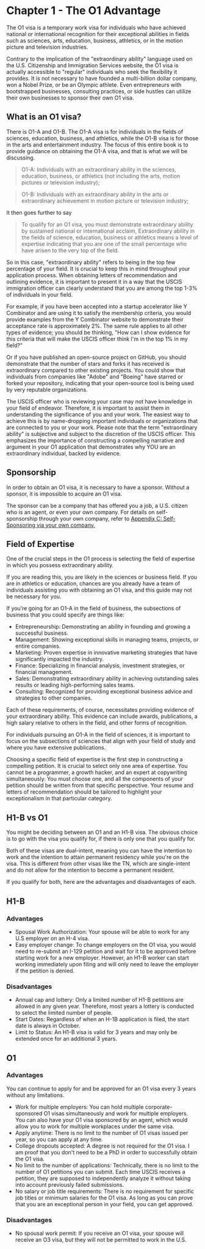 # Chapter 1 - The O1 Advantage

The O1 visa is a temporary work visa for individuals who have achieved national or international recognition for their exceptional abilities in fields such as sciences, arts, education, business, athletics, or in the motion picture and television industries.

Contrary to the implication of the "extraordinary ability" language used on the U.S. Citizenship and Immigration Services website, the O1 visa is actually accessible to "regular" individuals who seek the flexibility it provides. It is not necessary to have founded a multi-billion dollar company, won a Nobel Prize, or be an Olympic athlete. Even entrepreneurs with bootstrapped businesses, consulting practices, or side hustles can utilize their own businesses to sponsor their own O1 visa.

## What is an O1 visa?

There is O1-A and O1-B. The O1-A visa is for individuals in the fields of sciences, education, business, and athletics, while the O1-B visa is for those in the arts and entertainment industry. The focus of this entire book is to provide guidance on obtaining the O1-A visa, and that is what we will be discussing.

> O1-A: Individuals with an extraordinary ability in the sciences, education, business, or athletics (not including the arts, motion pictures or television industry);

> O1-B: Individuals with an extraordinary ability in the arts or extraordinary achievement in motion picture or television industry;

It then goes further to say

> To qualify for an O1 visa, you must demonstrate extraordinary ability by sustained national or international acclaim, Extraordinary ability in the fields of science, education, business or athletics means a level of expertise indicating that you are one of the small percentage who have arisen to the very top of the field.

So in this case, "extraordinary ability" refers to being in the top few percentage of your field. It is crucial to keep this in mind throughout your application process. When obtaining letters of recommendation and outlining evidence, it is important to present it in a way that the USCIS immigration officer can clearly understand that you are among the top 1-3% of individuals in your field.

For example, if you have been accepted into a startup accelerator like Y Combinator and are using it to satisfy the membership criteria, you would provide examples from the Y Combinator website to demonstrate their acceptance rate is approximately 2%. The same rule applies to all other types of evidence; you should be thinking, "How can I show evidence for this criteria that will make the USCIS officer think I'm in the top 1% in my field?"

Or if you have published an open-source project on GitHub, you should demonstrate that the number of stars and forks it has received is extraordinary compared to other existing projects. You could show that individuals from companies like "Adobe" and "Boeing" have starred or forked your repository, indicating that your open-source tool is being used by very reputable organizations.

The USCIS officer who is reviewing your case may not have knowledge in your field of endeavor. Therefore, it is important to assist them in understanding the significance of you and your work. The easiest way to achieve this is by name-dropping important individuals or organizations that are connected to you or your work. Please note that the term "extraordinary ability" is subjective and subject to the discretion of the USCIS officer. This emphasizes the importance of constructing a compelling narrative and argument in your O1 application that demonstrates why YOU are an extraordinary individual, backed by evidence.

## Sponsorship

In order to obtain an O1 visa, it is necessary to have a sponsor. Without a sponsor, it is impossible to acquire an O1 visa.

The sponsor can be a company that has offered you a job, a U.S. citizen who is an agent, or even your own company. For details on self-sponsorship through your own company, refer to [Appendix C: Self-Sponsoring via your own company.](<README (1) (1).md>)

## Field of Expertise

One of the crucial steps in the O1 process is selecting the field of expertise in which you possess extraordinary ability.

If you are reading this, you are likely in the sciences or business field. If you are in athletics or education, chances are you already have a team of individuals assisting you with obtaining an O1 visa, and this guide may not be necessary for you.

If you’re going for an O1-A in the field of business, the subsections of business that you could specify are things like:

* Entrepreneurship: Demonstrating an ability in founding and growing a successful business.
* Management: Showing exceptional skills in managing teams, projects, or entire companies.
* Marketing: Proven expertise in innovative marketing strategies that have significantly impacted the industry.
* Finance: Specializing in financial analysis, investment strategies, or financial management.
* Sales: Demonstrating extraordinary ability in achieving outstanding sales results or leading high-performing sales teams.
* Consulting: Recognized for providing exceptional business advice and strategies to other companies.

Each of these requirements, of course, necessitates providing evidence of your extraordinary ability. This evidence can include awards, publications, a high salary relative to others in the field, and other forms of recognition.

For individuals pursuing an O1-A in the field of sciences, it is important to focus on the subsections of sciences that align with your field of study and where you have extensive publications.

Choosing a specific field of expertise is the first step in constructing a compelling petition. It is crucial to select only one area of expertise. You cannot be a programmer, a growth hacker, and an expert at copywriting simultaneously. You must choose one, and all the components of your petition should be written from that specific perspective. Your resume and letters of recommendation should be tailored to highlight your exceptionalism in that particular category.

## H1-B vs O1

You might be deciding between an O1 and an H1-B visa. The obvious choice is to go with the visa you qualify for, if there is only one that you qualify for.

Both of these visas are dual-intent, meaning you can have the intention to work and the intention to attain permanent residency while you're on the visa. This is different from other visas like the TN, which are single-intent and do not allow for the intention to become a permanent resident.

If you qualify for both, here are the advantages and disadvantages of each.

## H1-B

### Advantages

* Spousal Work Authorization: Your spouse will be able to work for any U.S employer on an H-4 visa.
* Easy employer change: To change employers on the O1 visa, you would need to re-submit an I-129 petition and wait for it to be approved before starting work for a new employer. However, an H1-B worker can start working immediately upon filing and will only need to leave the employer if the petition is denied.

### Disadvantages

* Annual cap and lottery: Only a limited number of H1-B petitions are allowed in any given year. Therefore, most years a lottery is conducted to select the limited number of people.
* Start Dates: Regardless of when an H-1B application is filed, the start date is always in October.
* Limit to Status: An H1-B visa is valid for 3 years and may only be extended once for an additional 3 years.

## O1

### Advantages

You can continue to apply for and be approved for an O1 visa every 3 years without any limitations.

* Work for multiple employers: You can hold multiple corporate-sponsored O1 visas simultaneously and work for multiple employers. You can also have your O1 visa sponsored by an agent, which would allow you to work for multiple workplaces under the same visa.
* Apply anytime: There is no limit to the number of O1 visas issued per year, so you can apply at any time.
* College dropouts accepted: A degree is not required for the O1 visa. I am proof that you don't need to be a PhD in order to successfully obtain the O1 visa.
* No limit to the number of applications: Technically, there is no limit to the number of O1 petitions you can submit. Each time USCIS receives a petition, they are supposed to independently analyze it without taking into account previously failed submissions.
* No salary or job title requirements: There is no requirement for specific job titles or minimum salaries for the O1 visa. As long as you can prove that you are an exceptional person in your field, you can get approved.

### Disadvantages

* No spousal work permit: If you receive an O1 visa, your spouse will receive an O3 visa, but they will not be permitted to work in the U.S.
